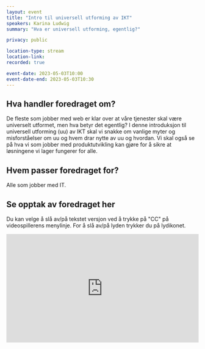 ```yaml
---
layout: event
title: "Intro til universell utforming av IKT"
speakers: Karina Ludwig
summary: "Hva er universell utforming, egentlig?"

privacy: public

location-type: stream
location-link: 
recorded: true

event-date: 2023-05-03T10:00
event-date-end: 2023-05-03T10:30
---
```

## Hva handler foredraget om?
De fleste som jobber med web er klar over at våre tjenester skal være universelt utformet, men hva betyr det egentlig?  I denne introduksjon til universell utforming (uu) av IKT skal vi snakke om vanlige myter og misforståelser om uu og hvem drar nytte av uu og hvordan.  Vi skal også se på hva vi som jobber med produktutvikling kan gjøre for å sikre at løsningene vi lager fungerer for alle.

## Hvem passer foredraget for?
Alle som jobber med IT.

## Se opptak av foredraget her

Du kan velge å slå av/på tekstet versjon ved å trykke på "CC" på videospillerens menylinje. For å slå av/på lyden trykker du på lydikonet.

<div style="padding:56.25% 0 0 0;position:relative;"><iframe src="https://player.vimeo.com/video/831458299?h=1f83b52c0d&amp;badge=0&amp;autopause=0&amp;player_id=0&amp;app_id=58479" frameborder="0" allow="autoplay; fullscreen; picture-in-picture" allowfullscreen style="position:absolute;top:0;left:0;width:100%;height:100%;" title="Intro til universell utforming av IKT medKarina Ludwig"></iframe></div><script src="https://player.vimeo.com/api/player.js"></script>

